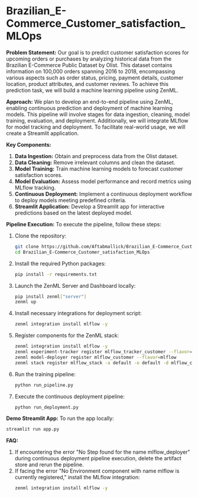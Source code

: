 # Brazilian_E-Commerce_Customer_satisfaction_MLOps
**Problem Statement:**
Our goal is to predict customer satisfaction scores for upcoming orders or purchases by analyzing historical data from the Brazilian E-Commerce Public Dataset by Olist. This dataset contains information on 100,000 orders spanning 2016 to 2018, encompassing various aspects such as order status, pricing, payment details, customer location, product attributes, and customer reviews. To achieve this prediction task, we will build a machine learning pipeline using ZenML.

**Approach:**
We plan to develop an end-to-end pipeline using ZenML, enabling continuous prediction and deployment of machine learning models. This pipeline will involve stages for data ingestion, cleaning, model training, evaluation, and deployment. Additionally, we will integrate MLflow for model tracking and deployment. To facilitate real-world usage, we will create a Streamlit application.

**Key Components:**
1. **Data Ingestion:** Obtain and preprocess data from the Olist dataset.
2. **Data Cleaning:** Remove irrelevant columns and clean the dataset.
3. **Model Training:** Train machine learning models to forecast customer satisfaction scores.
4. **Model Evaluation:** Assess model performance and record metrics using MLflow tracking.
5. **Continuous Deployment:** Implement a continuous deployment workflow to deploy models meeting predefined criteria.
6. **Streamlit Application:** Develop a Streamlit app for interactive predictions based on the latest deployed model.

**Pipeline Execution:**
To execute the pipeline, follow these steps:

1. Clone the repository:
   ```bash
   git clone https://github.com/Aftabmallick/Brazilian_E-Commerce_Customer_satisfaction_MLOps.git
   cd Brazilian_E-Commerce_Customer_satisfaction_MLOps
   ```

2. Install the required Python packages:
   ```bash
   pip install -r requirements.txt
   ```

3. Launch the ZenML Server and Dashboard locally:
   ```bash
   pip install zenml["server"]
   zenml up
   ```

4. Install necessary integrations for deployment script:
   ```bash
   zenml integration install mlflow -y
   ```

5. Register components for the ZenML stack:
   ```bash
   zenml integration install mlflow -y
   zenml experiment-tracker register mlflow_tracker_customer --flavor=mlflow
   zenml model-deployer register mlflow_customer --flavor=mlflow
   zenml stack register mlflow_stack -a default -o default -d mlflow_customer -e mlflow_tracker_customer --set
   ```

6. Run the training pipeline:
   ```bash
   python run_pipeline.py
   ```

7. Execute the continuous deployment pipeline:
   ```bash
   python run_deployment.py
   ```

**Demo Streamlit App:**
To run the app locally:
```bash
streamlit run app.py
```

**FAQ:**
1. If encountering the error "No Step found for the name mlflow_deployer" during continuous deployment pipeline execution, delete the artifact store and rerun the pipeline.
2. If facing the error "No Environment component with name mlflow is currently registered," install the MLflow integration:
   ```bash
   zenml integration install mlflow -y
   ```